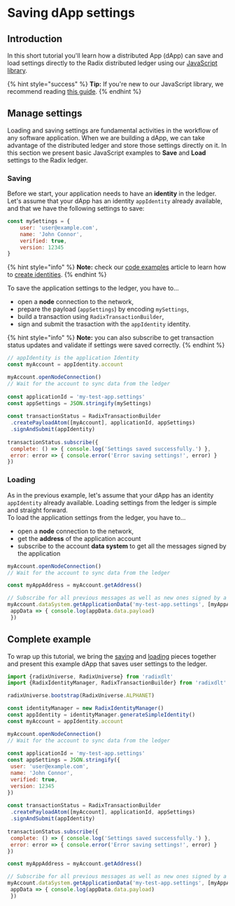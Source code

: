 # Saving dApp settings

## Introduction

In this short tutorial you'll learn how a distributed App \(dApp\) can save and load settings directly to the Radix distributed ledger using our [JavaScript library](./).

{% hint style="success" %}
**Tip:** If you're new to our JavaScript library, we recommend reading [this guide](quick-start.md).
{% endhint %}

## Manage settings

Loading and saving settings are fundamental activities in the workflow of any software application. When we are building a dApp, we can take advantage of the distributed ledger and store those settings directly on it. In this section we present basic JavaScript examples to **Save** and **Load** settings to the Radix ledger.

### Saving

Before we start, your application needs to have an **identity** in the ledger. Let's assume that your dApp has an identity `appIdentity` already available, and that we have the following settings to save:

```javascript
const mySettings = {
	user: 'user@example.com',
	name: 'John Connor',
	verified: true,
	version: 12345
}
```

{% hint style="info" %}
**Note:** check our [code examples](code-examples.md) article to learn how to [create identities](code-examples.md#manage-identities).
{% endhint %}

To save the application settings to the ledger, you have to...

* open a **node** connection to the network,
* prepare the payload \(`appSettings`\) by encoding `mySettings`,
* build a transaction using `RadixTransactionBuilder`,
* sign and submit the trasaction with the `appIdentity` identity.

{% hint style="info" %}
**Note:** you can also subscribe to get transaction status updates and validate if settings were saved correctly.
{% endhint %}

```javascript
// appIdentity is the application Identity
const myAccount = appIdentity.account

myAccount.openNodeConnection()
// Wait for the account to sync data from the ledger
​
const applicationId = 'my-test-app.settings'
const appSettings = JSON.stringify(mySettings)
​
const transactionStatus = RadixTransactionBuilder
 .createPayloadAtom([myAccount], applicationId, appSettings)
 .signAndSubmit(appIdentity)
                  
transactionStatus.subscribe({
 complete: () => { console.log('Settings saved successfully.') },
 error: error => { console.error('Error saving settings!', error) }
})
```

### Loading

As in the previous example, let's assume that your dApp has an identity `appIdentity` already available. Loading settings from the ledger is simple and straight forward.   
To load the application settings from the ledger, you have to...

* open a **node** connection to the network,
* get the **address** of the application account
* subscribe to the account **data system** to get all the messages signed by the application

```javascript
myAccount.openNodeConnection()
// Wait for the account to sync data from the ledger

const myAppAddress = myAccount.getAddress()

// Subscribe for all previous messages as well as new ones signed by a specific address
myAccount.dataSystem.getApplicationData('my-test-app.settings', [myAppAddress]).subscribe(
 appData => { console.log(appData.data.payload)
 })
```

## Complete example

To wrap up this tutorial, we bring the [saving](saving-dapp-settings.md#saving) and [loading](saving-dapp-settings.md#loading) pieces together and present this example dApp that saves user settings to the ledger.

```javascript
import {radixUniverse, RadixUniverse} from 'radixdlt'
import {RadixIdentityManager, RadixTransactionBuilder} from 'radixdlt'

radixUniverse.bootstrap(RadixUniverse.ALPHANET)

const identityManager = new RadixIdentityManager()
const appIdentity = identityManager.generateSimpleIdentity()
const myAccount = appIdentity.account

myAccount.openNodeConnection()
// Wait for the account to sync data from the ledger
​
const applicationId = 'my-test-app.settings'
const appSettings = JSON.stringify({
 user: 'user@example.com',
 name: 'John Connor',
 verified: true,
 version: 12345
})
​
const transactionStatus = RadixTransactionBuilder
 .createPayloadAtom([myAccount], applicationId, appSettings)
 .signAndSubmit(appIdentity)
                  
transactionStatus.subscribe({
 complete: () => { console.log('Settings saved successfully.') },
 error: error => { console.error('Error saving settings!', error) }
})

const myAppAddress = myAccount.getAddress()

// Subscribe for all previous messages as well as new ones signed by a specific address
myAccount.dataSystem.getApplicationData('my-test-app.settings', [myAppAddress]).subscribe(
 appData => { console.log(appData.data.payload)
 })
```

